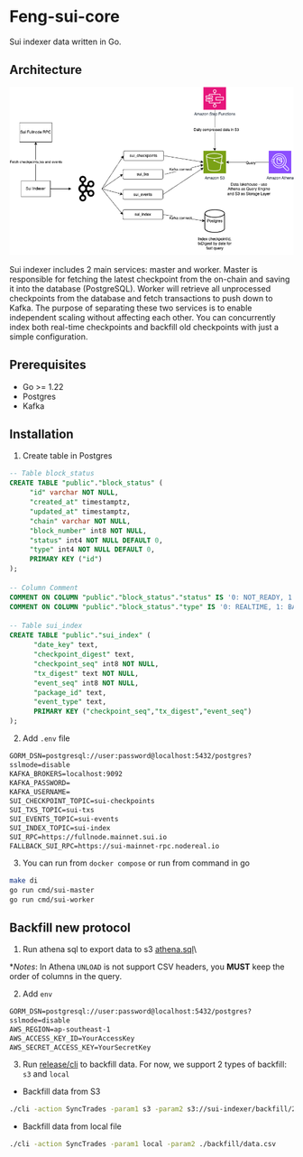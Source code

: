 # Feng-sui-core

Sui indexer data written in Go.

## Architecture

![Architect](./docs/architect.png?raw=true "Title")

Sui indexer includes 2 main services: master and worker. Master is responsible for fetching the latest checkpoint from the on-chain and saving it into the database (PostgreSQL). Worker will retrieve all unprocessed checkpoints from the database and fetch transactions to push down to Kafka. The purpose of separating these two services is to enable independent scaling without affecting each other. You can concurrently index both real-time checkpoints and backfill old checkpoints with just a simple configuration.

## Prerequisites

- Go >= 1.22
- Postgres
- Kafka

## Installation

1. Create table in Postgres

```sql
-- Table block_status
CREATE TABLE "public"."block_status" (
     "id" varchar NOT NULL,
     "created_at" timestamptz,
     "updated_at" timestamptz,
     "chain" varchar NOT NULL,
     "block_number" int8 NOT NULL,
     "status" int4 NOT NULL DEFAULT 0,
     "type" int4 NOT NULL DEFAULT 0,
     PRIMARY KEY ("id")
);

-- Column Comment
COMMENT ON COLUMN "public"."block_status"."status" IS '0: NOT_READY, 1: PROCESSING, 2: DONE, 3: FAILED';
COMMENT ON COLUMN "public"."block_status"."type" IS '0: REALTIME, 1: BACKFILL';

-- Table sui_index
CREATE TABLE "public"."sui_index" (
      "date_key" text,
      "checkpoint_digest" text,
      "checkpoint_seq" int8 NOT NULL,
      "tx_digest" text NOT NULL,
      "event_seq" int8 NOT NULL,
      "package_id" text,
      "event_type" text,
      PRIMARY KEY ("checkpoint_seq","tx_digest","event_seq")
);
```

2. Add `.env` file

```env
GORM_DSN=postgresql://user:password@localhost:5432/postgres?sslmode=disable
KAFKA_BROKERS=localhost:9092
KAFKA_PASSWORD=
KAFKA_USERNAME=
SUI_CHECKPOINT_TOPIC=sui-checkpoints
SUI_TXS_TOPIC=sui-txs
SUI_EVENTS_TOPIC=sui-events
SUI_INDEX_TOPIC=sui-index
SUI_RPC=https://fullnode.mainnet.sui.io
FALLBACK_SUI_RPC=https://sui-mainnet-rpc.nodereal.io
```

3. You can run from `docker compose` or run from command in go

```bash
make di
go run cmd/sui-master
go run cmd/sui-worker
```

## Backfill new protocol

1. Run athena sql to export data to s3 [athena.sql](./script/athena/export_backfill_gzip.sql)\

\*<em>Notes</em>: In Athena `UNLOAD` is not support CSV headers, you **MUST** keep the order of columns in the query.

2. Add `env`

```env
GORM_DSN=postgresql://user:password@localhost:5432/postgres?sslmode=disable
AWS_REGION=ap-southeast-1
AWS_ACCESS_KEY_ID=YourAccessKey
AWS_SECRET_ACCESS_KEY=YourSecretKey
```

3. Run [release/cli](./release/cli) to backfill data. For now, we support 2 types of backfill: `s3` and `local`

- Backfill data from S3

```bash
./cli -action SyncTrades -param1 s3 -param2 s3://sui-indexer/backfill/2024/02
```

- Backfill data from local file

```bash
./cli -action SyncTrades -param1 local -param2 ./backfill/data.csv
```
